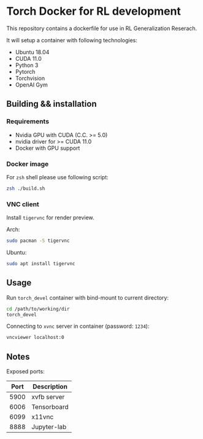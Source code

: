 # Torch Docker for RL development
This repository contains a dockerfile for use in RL Generalization Reserach.

It will setup a container with following technologies:
* Ubuntu 18.04
* CUDA 11.0
* Python 3
* Pytorch
* Torchvision
* OpenAI Gym

## Building && installation

### Requirements

* Nvidia GPU with CUDA (C.C. >= 5.0)
* nvidia driver for >= CUDA 11.0
* Docker with GPU support

### Docker image
For `zsh` shell please use following script:
```bash
zsh ./build.sh
```

### VNC client
Install `tigervnc` for render preview.

Arch:
```bash
sudo pacman -S tigervnc
```

Ubuntu:
```bash
sudo apt install tigervnc
```
## Usage

Run `torch_devel` container with bind-mount to current directory:
```bash
cd /path/to/working/dir
torch_devel
```

Connecting to `xvnc` server in container (password: `1234`):
```bash
vncviewer localhost:0
```

## Notes

Exposed ports:

| Port | Description |
| ---- | ----------- |
| 5900 | xvfb server |
| 6006 | Tensorboard |
| 6099 | x11vnc      |
| 8888 | Jupyter-lab |
